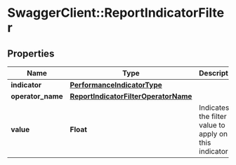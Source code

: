 # SwaggerClient::ReportIndicatorFilter

## Properties
Name | Type | Description | Notes
------------ | ------------- | ------------- | -------------
**indicator** | [**PerformanceIndicatorType**](PerformanceIndicatorType.md) |  | 
**operator_name** | [**ReportIndicatorFilterOperatorName**](ReportIndicatorFilterOperatorName.md) |  | 
**value** | **Float** | Indicates the filter value to apply on this indicator | 


